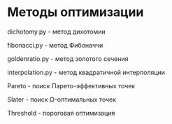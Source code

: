 # Методы оптимизации

dichotomy.py - метод дихотомии

fibonacci.py - метод Фибоначчи

goldenratio.py - метод золотого сечения

interpolation.py - метод квадратичной интерполяции

Pareto - поиск Парето-эффективных точек

Slater - поиск Ω-оптимальных точек

Threshold - пороговая оптимизация
